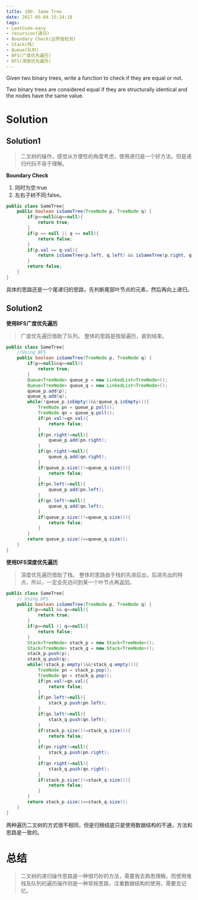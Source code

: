 ```yaml
---
title: 100. Same Tree
date: 2017-05-04 15:24:18
tags:
- LeetCode-easy
- recursion(递归)
- Boundary Check(边界值检测)
- Stack(栈)
- Queue(队列)
- BFS(广度优先遍历)
- DFS(深度优先遍历)
---
```


Given two binary trees, write a function to check if they are equal or not.

Two binary trees are considered equal if they are structurally identical and the nodes have the same value.

<!-- more -->
# Solution

## Solution1

>二叉树的操作，感觉从方便性的角度考虑，使用递归是一个好方法。但是递归代码不易于理解。

**Boundary Check**

1. 同时为空:true
2. 左右子树不同:false。

```java
public class SameTree{
    public boolean isSameTree(TreeNode p, TreeNode q) {
        if(p==null&&q==null){
            return true;
        }
        if(p == null || q == null){
            return false;
        }
        if(p.val == q.val){
            return isSameTree(p.left, q.left) && isSameTree(p.right, q.right);
        }
        return false;
    }
}
```

具体的思路还是一个尾递归的思路，先判断尾部叶节点的元素，然后再向上递归。

## Solution2

**使用BFS广度优先遍历**

>广度优先遍历借助了队列。
>整体的思路是按层遍历，直到结束。

```java
public class SameTree{
    //Using BFS
    public boolean isSameTree(TreeNode p, TreeNode q) {
        if(p==null&&q==null){
            return true;
        }
        Queue<TreeNode> queue_p = new LinkedList<TreeNode>();
        Queue<TreeNode> queue_q = new LinkedList<TreeNode>();
        queue_p.add(p);
        queue_q.add(q);
        while(!queue_p.isEmpty()&&!queue_q.isEmpty()){
            TreeNode pn = queue_p.poll();
            TreeNode qn = queue_q.poll();
            if(pn.val!=qn.val){
                return false;
            }
            if(pn.right!=null){
                queue_p.add(pn.right);
            }
            if(qn.right!=null){
                queue_q.add(qn.right);
            }
            if(queue_p.size()!=queue_q.size()){
                return false;
            }
            if(pn.left!=null){
                queue_p.add(pn.left);
            }
            if(qn.left!=null){
                queue_q.add(qn.left);
            }
            if(queue_p.size()!=queue_q.size()){
                return false;
            }
        }
        return queue_p.size()==queue_q.size();
    }
}
```

**使用DFS深度优先遍历**

>深度优先遍历借助了栈。
>整体的思路由于栈的先进后出，后进先出的特点，所以，一定会先访问到某一个叶节点再返回。

```java
public class SameTree{
    // Using DFS
    public boolean isSameTree(TreeNode p, TreeNode q) {
        if(p==null && q==null){
            return true;
        }
        if(p==null || q==null){
            return false;
        }
        Stack<TreeNode> stack_p = new Stack<TreeNode>();
        Stack<TreeNode> stack_q = new Stack<TreeNode>();
        stack_p.push(p);
        stack_q.push(q);
        while(!stack_p.empty()&&!stack_q.empty()){
            TreeNode pn = stack_p.pop();
            TreeNode qn = stack_q.pop();
            if(pn.val!=qn.val){
                return false;
            }
            if(pn.left!=null){
                stack_p.push(pn.left);
            }
            if(qn.left!=null){
                stack_q.push(qn.left);
            }
            if(stack_p.size()!=stack_q.size()){
                return false;
            }
            if(pn.right!=null){
                stack_p.push(pn.right);
            }
            if(qn.right!=null){
                stack_q.push(qn.right);
            }
            if(stack_p.size()!=stack_q.size()){
                return false;
            }
        }
        return stack_p.size()==stack_q.size();
    }
}
```

两种遍历二叉树的方式很不相同，但是归根结底只是使用数据结构的不通，方法和思路是一致的。

# 总结
>二叉树的递归操作思路是一种很巧妙的方法，需要我去熟悉理解。而使用堆栈及队列的遍历操作则是一种常规思路，注重数据结构的使用，需要去记忆。
